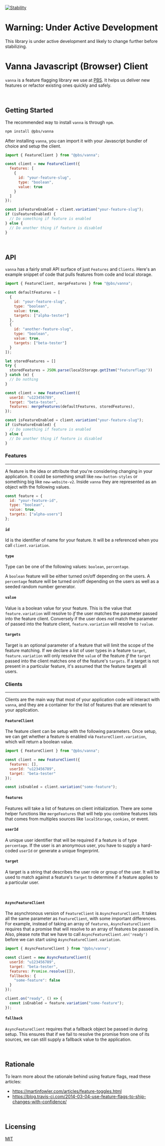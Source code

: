 [![Stability](https://img.shields.io/badge/Stability-Under%20Active%20Development-Red.svg)](https://github.com/pbs/vanna-js-client)

# Warning: Under Active Development

This library is under active development and likely to change further before
stabilizing.

# Vanna Javascript (Browser) Client

`vanna` is a feature flagging library we use at [PBS](http://pbs.org). It helps
us deliver new features or refactor existing ones quickly and safely.

&nbsp;

## Getting Started

The recommended way to install `vanna` is through `npm`.

```sh
npm install @pbs/vanna
```

After installing `vanna`, you can import it with your Javascript bundler of
choice and setup the client.

```js
import { FeatureClient } from "@pbs/vanna";

const client = new FeatureClient({
  features: [
    {
      id: "your-feature-slug",
      type: "boolean",
      value: true
    }
  ]
});

const isFeatureEnabled = client.variation("your-feature-slug");
if (isFeatureEnabled) {
  // Do something if feature is enabled
} else {
  // Do another thing if feature is disabled
}
```

&nbsp;

## API

`vanna` has a fairly small API surface of just `Features` and `Clients`. Here's
an example snippet of code that pulls features from code and local storage.

```js
import { FeatureClient, mergeFeatures } from "@pbs/vanna";

const defaultFeatures = [
  {
    id: "your-feature-slug",
    type: "boolean",
    value: true,
    targets: ["alpha-tester"]
  },
  {
    id: "another-feature-slug",
    type: "boolean",
    value: true,
    targets: ["beta-tester"]
  }
]);

let storedFeatures = []
try {
  storedFeatures = JSON.parse(localStorage.getItem("featureflags"))
} catch (e) {
  // Do nothing
}

const client = new FeatureClient({
  userId: "u123456789",
  target: "beta-tester",
  features: mergeFeatures(defaultFeatures, storedFeatures),
});

const isFeatureEnabled = client.variation("your-feature-slug");
if (isFeatureEnabled) {
  // Do something if feature is enabled
} else {
  // Do another thing if feature is disabled
}
```

### Features

---

A feature is the idea or attribute that you're considering changing in your
application. It could be something small like `new-button-styles` or something
big like `new-website-v2`. Inside `vanna` they are represented as an object with
the following values.

```js
const feature = {
  id: "your-feature-id",
  type: "boolean",
  value: true,
  targets: ["alpha-users"]
};
```

#### `id`

Id is the identifier of name for your feature. It will be a referenced when you
call `client.variation`.

#### `type`

Type can be one of the following values: `boolean`, `percentage`.

A `boolean` feature will be either turned on/off depending on the users. A
`percentage` feature will be turned on/off depending on the users as well as a
seeded random number generator.

#### `value`

Value is a boolean value for your feature. This is the value that
`feature.variation` will resolve to _if_ the user matches the parameter passed
into the feature client. Conversely if the user does _not_ match the parameter
of passed into the feature client, `feature.variation` will resolve to `!value`.

#### `targets`

Target is an optional parameter of a feature that will limit the scope of the
feature matching. If we declare a list of user types in a feature `target`,
`feature.variation` will only resolve the `value` of the feature _if_ the
`target` passed into the client matches one of the feature's `targets`. If a
target is not present in a particular feature, it's assumed that the feature
targets all users.

### Clients

---

Clients are the main way that most of your application code will interact with
`vanna`, and they are a container for the list of features that are relevant to
your application.

#### `FeatureClient`

The feature client can be setup with the following parameters. Once setup, we
can get whether a feature is enabled via `FeatureClient.variation`, which will
return a boolean value.

```js
import { FeatureClient } from "@pbs/vanna";

const client = new FeatureClient({
  features: [],
  userId: "u123456789",
  target: "beta-tester"
});

const isEnabled = client.variation("some-feature");
```

#### `features`

Features will take a list of features on client initialization. There are some
helper functions like `mergeFeatures` that will help you combine features lists
that comes from multiples sources like `localStorage`, `cookies`, or event.

#### `userId`

A unique user identifier that will be required if a feature is of type
`percentage`. If the user is an anonymous user, you have to supply a hard-coded
`userId` or generate a unique fingerprint.

#### `target`

A target is a string that describes the user role or group of the user. It will
be used to match against a feature's `target` to determine if a feature applies
to a particular user.

&nbsp;

#### `AsyncFeatureClient`

The asynchronous version of `FeatureClient` is `AsyncFeatureClient`. It takes
all the same parameter as `FeatureClient`, with some important differences. For
example, instead of taking an array of `features`, `AsyncFeatureClient` requires
that a promise that will resolve to an array of features be passed in. Also,
please note that we have to call `AsyncFeatureClient.on('ready')` before we can
start using `AsyncFeatureClient.variation`.

```js
import { AsyncFeatureClient } from "@pbs/vanna";

const client = new AsyncFeatureClient({
  userId: "u123456789",
  target: "beta-tester",
  features: Promise.resolve([]),
  fallbacks: {
    "some-feature": false
  }
});

client.on("ready", () => {
  const isEnabled = feature.variation("some-feature");
});
```

#### `fallback`

`AsyncFeatureClient` requires that a fallback object be passed in during setup.
This ensures that if we fail to resolve the promise from one of its sources, we
can still supply a fallback value to the application.

&nbsp;

## Rationale

To learn more about the rationale behind using feature flags, read these
articles:

- https://martinfowler.com/articles/feature-toggles.html
- https://blog.travis-ci.com/2014-03-04-use-feature-flags-to-ship-changes-with-confidence/

&nbsp;

## Licensing

[MIT](/LICENSE)
